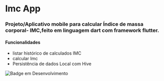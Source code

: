 # Imc App

### Projeto/Aplicativo mobile para calcular Índice de massa corporal- IMC,feito em linguagem dart com framework flutter.
#### Funcionalidades

* listar histórico de calculados IMC
* calcular Imc
* Persistência de dados Local com Hive
  
![Badge em Desenvolvimento](http://img.shields.io/static/v1?label=APP&message=FLUTTER&color=BLUE&style=for-the-badge)
